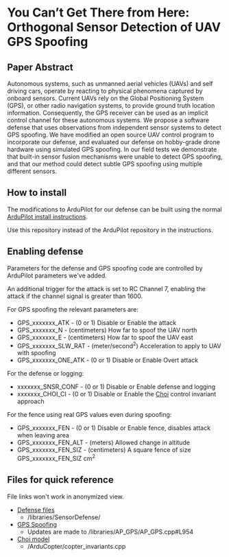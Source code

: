 # You Can’t Get There from Here: Orthogonal Sensor Detection of UAV GPS Spoofing

## Paper Abstract
Autonomous systems, such as unmanned aerial vehicles
(UAVs) and self driving cars, operate by reacting to physical
phenomena captured by onboard sensors. Current UAVs
rely on the Global Positioning System (GPS), or other radio
navigation systems, to provide ground truth location information.
Consequently, the GPS receiver can be used as an
implicit control channel for these autonomous systems. We
propose a software defense that uses observations from independent
sensor systems to detect GPS spoofing. We have
modified an open source UAV control program to incorporate
our defense, and evaluated our defense on hobby-grade drone
hardware using simulated GPS spoofing. In our field tests
we demonstrate that built-in sensor fusion mechanisms were
unable to detect GPS spoofing, and that our method could
detect subtle GPS spoofing using multiple different sensors.

## How to install
The modifications to ArduPilot for our defense can be built using the normal [ArduPilot install instructions](https://ardupilot.org/dev/docs/building-the-code.html).

Use this repository instead of the ArduPilot repository in the instructions.

## Enabling defense
Parameters for the defense and GPS spoofing code are controlled by ArduPilot parameters we've added.

An additional trigger for the attack is set to RC Channel 7, enabling the attack if the channel signal is greater than 1600.

For GPS spoofing the relevant parameters are:
* GPS_xxxxxxx_ATK - (0 or 1) Disable or Enable the attack
* GPS_xxxxxxx_N - (centimeters) How far to spoof the UAV north
* GPS_xxxxxxx_E - (centimeters) How far to spoof the UAV east
* GPS_xxxxxxx_SLW_RAT - (meter/second<sup>2</sup>) Acceleration to apply to UAV with spoofing
* GPS_xxxxxxx_ONE_ATK - (0 or 1) Disable or Enable Overt attack

For the defense or logging:
*  xxxxxxx_SNSR_CONF - (0 or 1) Disable or Enable defense and logging
*  xxxxxxx_CHOI_CI - (0 or 1) Disable or Enable the [Choi](https://doi.org/10.1145/3243734.3243752) control invariant approach

For the fence using real GPS values even during spoofing:
*  GPS_xxxxxxx_FEN - (0 or 1) Disable or Enable fence, disables attack when leaving area
*  GPS_xxxxxxx_FEN_ALT - (meters) Allowed change in altitude
*  GPS_xxxxxxx_FEN_SIZ - (centimeters) A square fence of size GPS_xxxxxxx_FEN_SIZ cm<sup>2</sup>

## Files for quick reference
File links won't work in anonymized view.
*  [Defense files](/libraries/SensorDefense/)
    * /libraries/SensorDefense/
*  [GPS Spoofing](/libraries/AP_GPS/AP_GPS.cpp#L954)
    * Updates are made to /libraries/AP_GPS/AP_GPS.cpp#L954
*  [Choi model](/ArduCopter/copter_invariants.cpp)
    * /ArduCopter/copter_invariants.cpp
